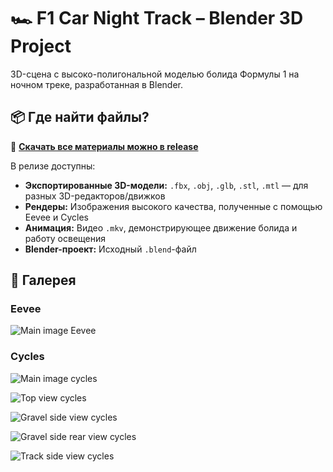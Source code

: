 # 🏎️ F1 Car Night Track – Blender 3D Project

3D-сцена с высоко-полигональной моделью болида Формулы 1 на ночном треке, разработанная в Blender.

## 📦 Где найти файлы?

🔗 **[Скачать все материалы можно в release](https://github.com/Remsely/mirea-blender-f1-car/releases/tag/1.0.0)**

В релизе доступны:

- **Экспортированные 3D-модели:** `.fbx`, `.obj`, `.glb`, `.stl`, `.mtl` — для разных 3D-редакторов/движков
- **Рендеры:** Изображения высокого качества, полученные с помощью Eevee и Cycles
- **Анимация:** Видео `.mkv`, демонстрирующее движение болида и работу освещения
- **Blender-проект:** Исходный `.blend`-файл

## 🌃 Галерея

### Eevee

![Main image Eevee](images/eevee/main_image_eevee.png)

### Cycles

![Main image cycles](images/cycles/main_image_cycles.png)

![Top view cycles](images/cycles/top_view_cycles.png)

![Gravel side view cycles](images/cycles/gravel_side_view_sycles.png)

![Gravel side rear view cycles](images/cycles/gravel_side_rear_view_sycles.png)

![Track side view cycles](images/cycles/track_side_view_sycles.png)
